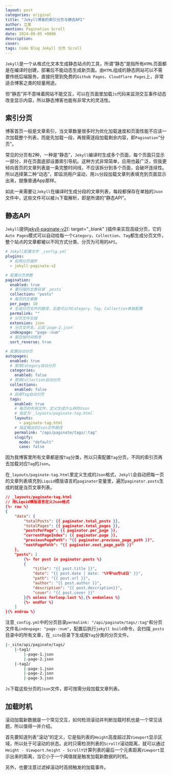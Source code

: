 ```yaml
---
layout: post
categories: original
title: "Jekyll博客的索引分页与静态API"
author: 立泉
mention: Pagination Scroll
date: 2024-09-05 +0800
description: 
cover: 
tags: Code Blog Jekyll 分页 Scroll
---
```


`Jekyll`是一个从格式化文本生成静态站点的工具，所谓“静态”是指所有`HTML`页面都是在编译时创建，部署后不能动态生成新页面。由`HTML`组成的静态网站可以不需要传统后端服务，直接托管到免费的`Github Pages`、`Cloudflare Pages`上，非常适合博客之类的轻量用途。

但“静态”并不意味着网站不能交互，可以在页面里加载`Js`代码来监测交互事件动态改变显示内容，所以静态博客也能有非常大的灵活性。

## 索引分页

博客首页一般是文章索引，当文章数量很多时为优化加载速度和页面性能不应该一次加载整个列表，而是先加载一段，再按需逐段加载剩余内容，即`Pagination`“分页”。

常见的分页有2种，一种是“静态”，`Jekyll`编译时生成多个页面，每个页面只显示一部分，并在页面底部设置索引导航。这种方式非常简单，应用也最广泛，但我更倾向首页的文章列表是一条完整时间线，不应该拆分到多个页面，会破坏连续性。所以选择第二种“动态”，即监测用户滚动，用`Js`分段加载文章列表填充到页面显示出来，就像普通App那样。

如此一来需要让`Jekyll`在编译时生成分段的文章列表，每段都保存在单独的`Json`文件中，这些文件可以被`Js`下载解析，即是所谓的“静态API”。

## 静态API

`Jekyll`提供[jekyll-paginate-v2](https://github.com/sverrirs/jekyll-paginate-v2){: target="_blank" }插件来实现高级分页，它的`Auto Pages`模式可以自动给每一个`Category`、`Collection`、`Tag`都生成分页文件，整个站点的文章都被以不同方式分类、分页为可用的`API`。

```yaml
# Jekyll配置文件`_config.yml`
plugins:
  # 启用分页插件
  - jekyll-paginate-v2

# 配置分页参数
pagination:
  enabled: true
  # 要扫描的文章目录`_posts`
  collection: "posts"
  # 每页的文章数
  per_page: 10
  # 生成分页文件的路径，后面可以为Category、Tag、Collection单独配置
  permalink: ""
  # 分页文件后缀
  extension: json
  # 分页文件名，比如`page-2.json`
  indexpage: "page-:num"
  # 是否按时间倒序
  sort_reverse: true

# 配置自动分页
autopages:
  enabled: true
  # 禁用Category自动分页
  categories:
    enabled: false
  # 禁用Collection自动分页
  collections:
    enabled: false
  # 启用Tag自动分页
  tags:
    enabled: true
    # 每页的布局文件，定义生成什么样的Json
    # 指定为`_layouts/paginate-tag.html`
    layouts:
      - paginate-tag.html
    # 指定输出的Json文件路径
    permalink: "/api/paginate/tags/:tag"
    slugify:
      mode: "default"
      case: false
```

因为我博客里所有文章都是按`Tag`分类，所以只需配置`Tag`分页，不同的索引页再去加载对应`Tag`的`Json`。

在`_layouts/paginate-tag.html`里定义生成的`Json`格式，`Jekyll`会自动把每一页的文章列表填充到`Liquid`模版语言的`paginator`变量里，遍历`paginator.posts`生成的就是当页文章列表。

```json
// _layouts/paginate-tag.html
// 用Liquid模版语言定义Json格式
{%- raw %}
{
    "data": {
        "totalPosts": {{ paginator.total_posts }},
        "totalPages": {{ paginator.total_pages }},
        "postsPerPage": {{ paginator.per_page }},
        "currentPageIndex": {{ paginator.page }},
        "previousPagePath": "{{ paginator.previous_page_path }}",
        "nextPagePath": "{{ paginator.next_page_path }}"
    },
    "posts": [
        {%- for post in paginator.posts %}
        {
            "title": "{{ post.title }}",
            "date": "{{ post.date | date: "%Y年%m月%d日" }}",
            "path": "{{ post.url }}",
            "author": "{{ post.author }}",
            "description": "{{ post.description}}",
            "cover": "{{ post.cover }}"
        }{% unless forloop.last %},{% endunless %}
        {%- endfor %}
    ]
}{% endraw %}
```

注意`_config.yml`中的分页目录`permalink: "/api/paginate/tags/:tag"`和分页文件名`indexpage: "page-:num"`，配置后执行`jekyll build`命令，会扫描`_posts`目录中的所有文章，在`_site`目录下生成按`Tag`分类的分页文件。

```sh
|-_site/api/paginate/tags/
    |-tag1/
        |-page-1.json
        |-page-2.json
    |-tag2/
        |-page-1.json
        |-page-2.json
        |-page-3.json
```

`Js`下载这些分页的`Json`文件，即可按需分段加载文章列表。

## 加载时机

滚动加载新数据是一个常见交互，如何检测滚动并判断加载时机也是一个常见话题，所以值得一并介绍。

首先要知道列表“滚动”的定义，它是指列表的`Height`高度超过其`Viewport`显示区域，所以处于可滚动的状态。此时只需检测列表的`ScrollY`滚动距离，就可以通过`Height - Viewport.height - ScrollY`计算列表的最后一个元素距离`Viewport`显示出来的距离，当它小于一个阈值就是触发加载新数据的时机。

另外，也要注意过滤掉滚动时高频触发的加载事件。